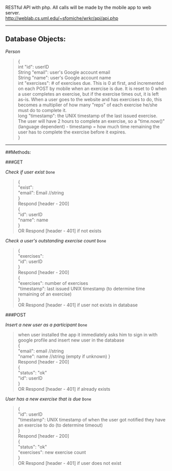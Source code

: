 RESTful API with php.  All calls will be made by the mobile app to web server.  
http://weblab.cs.uml.edu/~sfomiche/wrkr/api/api.php  

---

## Database Objects:

*Person*  
>{  
>int "id": userID  
>String "email": user's Google account email  
>String "name": user's Google account name  
>int "exercises": # of exercises due. This is 0 at first, and incremented on each POST by mobile when an exercise is due.  It is reset to 0 when a user completes an exercise, but if the exercise times out, it is left as-is.  When a user goes to the website and has exercises to do, this becomes a multiplier of how many "reps" of each exercise he/she must do to complete it.  
>long "timestamp": the UNIX timestamp of the last issued exercise.  The user will have 2 hours to complete an exercise, so a "time.now()" (language dependent) - timestamp = how much time remaining the user has to complete the exercise before it expires.  
>}  

---

##Methods:


###GET  

*Check if user exist* `Done`
>{  
>"exist":  
>"email": Email  //string  
>}  
>Respond [header - 200]  
>{  
>"id": userID  
>"name": name  
>}  
>OR Respond [header - 401] if not exists  


*Check a user's outstanding exercise count* `Done` 
>{  
>"exercises":  
>"id": userID  
>}  
>Respond [header - 200]  
>{  
>"exercises": number of exercises  
>"timestamp":  last issued UNIX timestamp (to determine time remaining of an exercise)  
>}  
>OR Respond [header - 401] if user not exists in database  


###POST  

*Insert a new user as a participant* `Done`
>when user installed the app it immediately asks him to sign in with google profile and insert new user in the database  
>{  
>"email": email  //string  
>"name": name //string (empty if unknown)
>}  
>Respond [header - 200]  
>{  
>"status": "ok"  
>"id": userID  
>}  
>OR Respond [header - 401] if already exists  
  
*User has a new exercise that is due*  `Done`
>{  
>"id": userID  
>"timestamp": UNIX timestamp of when the user got notified they have an exercise to do (to determine timeout)  
>}  
>Respond [header - 200]  
>{  
>"status": "ok"  
>"exercises": new exercise count  
>}  
>OR Respond [header - 401] if user does not exist  
